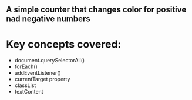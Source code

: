 ## A simple counter that changes color for positive nad negative numbers

# Key concepts covered:

- document.querySelectorAll()
- forEach()
- addEventListener()
- currentTarget property
- classList
- textContent